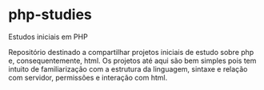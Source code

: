 # php-studies
Estudos iniciais em PHP

Repositório destinado a compartilhar projetos iniciais de estudo sobre php e, consequentemente, html.
Os projetos até aqui são bem simples pois tem intuito de familiarização com a estrutura da linguagem, sintaxe e relação com servidor, permissões e interação com html. 
